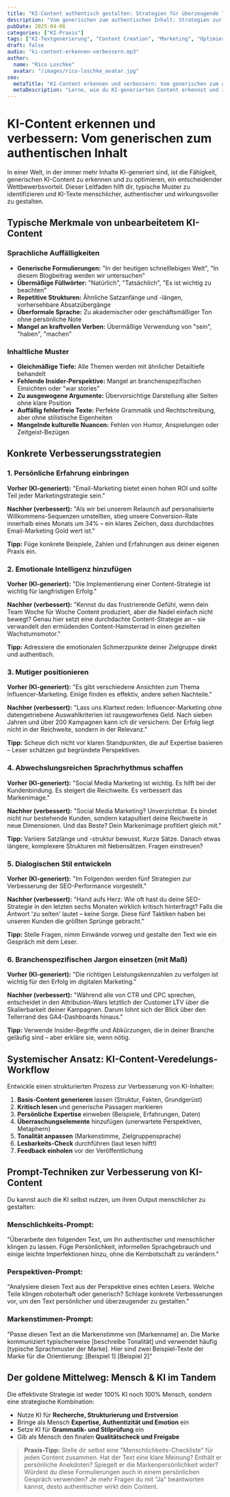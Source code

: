 ```yaml
---
title: "KI-Content authentisch gestalten: Strategien für überzeugende Texte"
description: "Vom generischen zum authentischen Inhalt: Strategien zur Optimierung KI-generierter Texte"
pubDate: 2025-04-06
categories: ["KI-Praxis"]
tags: ["KI-Textgenerierung", "Content Creation", "Marketing", "Optimierung", "Authentizität"]
draft: false
audio: "ki-content-erkennen-verbessern.mp3"
author:
  name: "Rico Loschke"
  avatar: "/images/rico-loschke_avatar.jpg"
seo:
  metaTitle: "KI-Content erkennen und verbessern: Vom generischen zum authentischen Inhalt"
  metaDescription: "Lerne, wie du KI-generierten Content erkennst und in authentische, wirkungsvolle Inhalte verwandelst - Praktische Strategien für Marketer"
---
```


# KI-Content erkennen und verbessern: Vom generischen zum authentischen Inhalt

In einer Welt, in der immer mehr Inhalte KI-generiert sind, ist die Fähigkeit, generischen KI-Content zu erkennen und zu optimieren, ein entscheidender Wettbewerbsvorteil. Dieser Leitfaden hilft dir, typische Muster zu identifizieren und KI-Texte menschlicher, authentischer und wirkungsvoller zu gestalten.

## Typische Merkmale von unbearbeitetem KI-Content

### Sprachliche Auffälligkeiten

- **Generische Formulierungen:** "In der heutigen schnelllebigen Welt", "In diesem Blogbeitrag werden wir untersuchen"
- **Übermäßige Füllwörter:** "Natürlich", "Tatsächlich", "Es ist wichtig zu beachten"
- **Repetitive Strukturen:** Ähnliche Satzanfänge und -längen, vorhersehbare Absatzübergänge
- **Überformale Sprache:** Zu akademischer oder geschäftsmäßiger Ton ohne persönliche Note
- **Mangel an kraftvollen Verben:** Übermäßige Verwendung von "sein", "haben", "machen"

### Inhaltliche Muster

- **Gleichmäßige Tiefe:** Alle Themen werden mit ähnlicher Detailtiefe behandelt
- **Fehlende Insider-Perspektive:** Mangel an branchenspezifischen Einsichten oder "war stories"
- **Zu ausgewogene Argumente:** Übervorsichtige Darstellung aller Seiten ohne klare Position
- **Auffällig fehlerfreie Texte:** Perfekte Grammatik und Rechtschreibung, aber ohne stilistische Eigenheiten
- **Mangelnde kulturelle Nuancen:** Fehlen von Humor, Anspielungen oder Zeitgeist-Bezügen

## Konkrete Verbesserungsstrategien

### 1. Persönliche Erfahrung einbringen

**Vorher (KI-generiert):**
"Email-Marketing bietet einen hohen ROI und sollte Teil jeder Marketingstrategie sein."

**Nachher (verbessert):**
"Als wir bei unserem Relaunch auf personalisierte Willkommens-Sequenzen umstellten, stieg unsere Conversion-Rate innerhalb eines Monats um 34% – ein klares Zeichen, dass durchdachtes Email-Marketing Gold wert ist."

**Tipp:** Füge konkrete Beispiele, Zahlen und Erfahrungen aus deiner eigenen Praxis ein.

### 2. Emotionale Intelligenz hinzufügen

**Vorher (KI-generiert):**
"Die Implementierung einer Content-Strategie ist wichtig für langfristigen Erfolg."

**Nachher (verbessert):**
"Kennst du das frustrierende Gefühl, wenn dein Team Woche für Woche Content produziert, aber die Nadel einfach nicht bewegt? Genau hier setzt eine durchdachte Content-Strategie an – sie verwandelt den ermüdenden Content-Hamsterrad in einen gezielten Wachstumsmotor."

**Tipp:** Adressiere die emotionalen Schmerzpunkte deiner Zielgruppe direkt und authentisch.

### 3. Mutiger positionieren

**Vorher (KI-generiert):**
"Es gibt verschiedene Ansichten zum Thema Influencer-Marketing. Einige finden es effektiv, andere sehen Nachteile."

**Nachher (verbessert):**
"Lass uns Klartext reden: Influencer-Marketing ohne datengetriebene Auswahlkriterien ist rausgeworfenes Geld. Nach sieben Jahren und über 200 Kampagnen kann ich dir versichern: Der Erfolg liegt nicht in der Reichweite, sondern in der Relevanz."

**Tipp:** Scheue dich nicht vor klaren Standpunkten, die auf Expertise basieren – Leser schätzen gut begründete Perspektiven.

### 4. Abwechslungsreichen Sprachrhythmus schaffen

**Vorher (KI-generiert):**
"Social Media Marketing ist wichtig. Es hilft bei der Kundenbindung. Es steigert die Reichweite. Es verbessert das Markenimage."

**Nachher (verbessert):**
"Social Media Marketing? Unverzichtbar. Es bindet nicht nur bestehende Kunden, sondern katapultiert deine Reichweite in neue Dimensionen. Und das Beste? Dein Markenimage profitiert gleich mit."

**Tipp:** Variiere Satzlänge und -struktur bewusst. Kurze Sätze. Danach etwas längere, komplexere Strukturen mit Nebensätzen. Fragen einstreuen?

### 5. Dialogischen Stil entwickeln

**Vorher (KI-generiert):**
"Im Folgenden werden fünf Strategien zur Verbesserung der SEO-Performance vorgestellt."

**Nachher (verbessert):**
"Hand aufs Herz: Wie oft hast du deine SEO-Strategie in den letzten sechs Monaten wirklich kritisch hinterfragt? Falls die Antwort 'zu selten' lautet – keine Sorge. Diese fünf Taktiken haben bei unseren Kunden die größten Sprünge gebracht."

**Tipp:** Stelle Fragen, nimm Einwände vorweg und gestalte den Text wie ein Gespräch mit dem Leser.

### 6. Branchenspezifischen Jargon einsetzen (mit Maß)

**Vorher (KI-generiert):**
"Die richtigen Leistungskennzahlen zu verfolgen ist wichtig für den Erfolg im digitalen Marketing."

**Nachher (verbessert):**
"Während alle von CTR und CPC sprechen, entscheidet in den Attribution-Wars letztlich der Customer LTV über die Skalierbarkeit deiner Kampagnen. Darum lohnt sich der Blick über den Tellerrand des GA4-Dashboards hinaus."

**Tipp:** Verwende Insider-Begriffe und Abkürzungen, die in deiner Branche geläufig sind – aber erkläre sie, wenn nötig.

## Systemischer Ansatz: KI-Content-Veredelungs-Workflow

Entwickle einen strukturierten Prozess zur Verbesserung von KI-Inhalten:

1. **Basis-Content generieren** lassen (Struktur, Fakten, Grundgerüst)
2. **Kritisch lesen** und generische Passagen markieren
3. **Persönliche Expertise** einweben (Beispiele, Erfahrungen, Daten)
4. **Überraschungselemente** hinzufügen (unerwartete Perspektiven, Metaphern)
5. **Tonalität anpassen** (Markenstimme, Zielgruppensprache)
6. **Lesbarkeits-Check** durchführen (laut lesen hilft!)
7. **Feedback einholen** vor der Veröffentlichung

## Prompt-Techniken zur Verbesserung von KI-Content

Du kannst auch die KI selbst nutzen, um ihren Output menschlicher zu gestalten:

### Menschlichkeits-Prompt:
"Überarbeite den folgenden Text, um ihn authentischer und menschlicher klingen zu lassen. Füge Persönlichkeit, informellen Sprachgebrauch und einige leichte Imperfektionen hinzu, ohne die Kernbotschaft zu verändern."

### Perspektiven-Prompt:
"Analysiere diesen Text aus der Perspektive eines echten Lesers. Welche Teile klingen roboterhaft oder generisch? Schlage konkrete Verbesserungen vor, um den Text persönlicher und überzeugender zu gestalten."

### Markenstimmen-Prompt:
"Passe diesen Text an die Markenstimme von [Markenname] an. Die Marke kommuniziert typischerweise [beschreibe Tonalität] und verwendet häufig [typische Sprachmuster der Marke]. Hier sind zwei Beispiel-Texte der Marke für die Orientierung: [Beispiel 1] [Beispiel 2]"

## Der goldene Mittelweg: Mensch & KI im Tandem

Die effektivste Strategie ist weder 100% KI noch 100% Mensch, sondern eine strategische Kombination:

- Nutze KI für **Recherche, Strukturierung und Erstversion**
- Bringe als Mensch **Expertise, Authentizität und Emotion** ein
- Setze KI für **Grammatik- und Stilprüfung** ein
- Gib als Mensch den finalen **Qualitätscheck und Freigabe**

> **Praxis-Tipp:** Stelle dir selbst eine "Menschlichkeits-Checkliste" für jeden Content zusammen. Hat der Text eine klare Meinung? Enthält er persönliche Anekdoten? Spiegelt er die Markenpersönlichkeit wider? Würdest du diese Formulierungen auch in einem persönlichen Gespräch verwenden? Je mehr Fragen du mit "Ja" beantworten kannst, desto authentischer wirkt dein Content.
